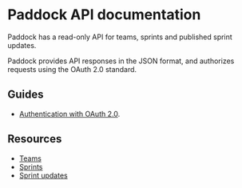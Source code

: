 # Paddock API documentation

Paddock has a read-only API for teams, sprints and published sprint updates.

Paddock provides API responses in the JSON format, and authorizes requests using the OAuth 2.0 standard.

## Guides

* [Authentication with OAuth 2.0](authentication.md).

## Resources

* [Teams](teams.md)
* [Sprints](sprints.md)
* [Sprint updates](sprint_updates.md)
